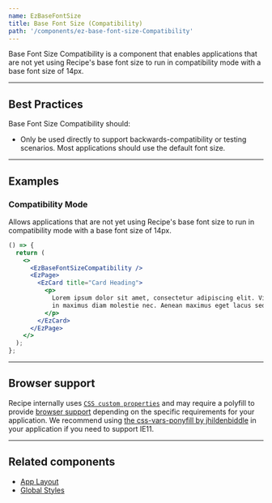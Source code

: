 ```yaml
---
name: EzBaseFontSize
title: Base Font Size (Compatibility)
path: '/components/ez-base-font-size-Compatibility'
---
```


Base Font Size Compatibility is a component that enables applications that are not yet using Recipe's base font size to run in compatibility mode with a base font size of 14px.

<EzAlert
  headline="Out-of-the-box Recipe uses the correct base font size"
  tagline="Direct usage of this component is typically unnecessary except to support backwards-compatibility."
  use="info"
/>

<EzAlert
  headline="Browser support"
  tagline="A polyfill may be required when migrating from previous versions of Recipe. More information about browser support can be found below."
  use="warning"
/>

---

## Best Practices

Base Font Size Compatibility should:

- Only be used directly to support backwards-compatibility or testing scenarios. Most applications should use the default font size.

---

## Examples

### Compatibility Mode

Allows applications that are not yet using Recipe's base font size to run in compatibility mode with a base font size of 14px.

```jsx
() => {
  return (
    <>
      <EzBaseFontSizeCompatibility />
      <EzPage>
        <EzCard title="Card Heading">
          <p>
            Lorem ipsum dolor sit amet, consectetur adipiscing elit. Vivamus ultrices finibus purus,
            in maximus diam molestie nec. Aenean maximus eget lacus sed lobortis.
          </p>
        </EzCard>
      </EzPage>
    </>
  );
};
```

---

## Browser support

Recipe internally uses [`CSS custom properties`](https://developer.mozilla.org/en-US/docs/Web/CSS/Using_CSS_custom_properties) and may require a polyfill to provide [browser support](https://developer.mozilla.org/en-US/docs/Web/CSS/Using_CSS_custom_properties#Browser_compatibility) depending on the specific requirements for your application. We recommend using [the css-vars-ponyfill by jhildenbiddle](https://github.com/jhildenbiddle/css-vars-ponyfill) in your application if you need to support IE11.

---

## Related components

- [App Layout](/components/ez-app-layout)
- [Global Styles](/components/ez-global-styles)
